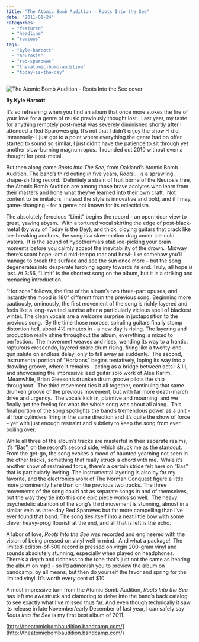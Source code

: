 ```yaml
---
title: "The Atomic Bomb Audition - Roots Into the See"
date: "2011-01-24"
categories: 
  - "featured"
  - "headline"
  - "reviews"
tags: 
  - "kyle-harcott"
  - "neurosis"
  - "red-sparowes"
  - "the-atomic-bomb-audition"
  - "today-is-the-day"
---
```


![The Atomic Bomb Audition - Roots Into the See  cover](http://www.hellbound.ca/wp-content/uploads/2011/01/180325281-1.jpg "The Atomic Bomb Audition - Roots Into the See ")

**By Kyle Harcott**

It’s so refreshing when you find an album that once more stokes the fire of your love for a genre of music previously thought lost.  Last year, my taste for anything remotely post-metal was severely diminished shortly after I attended a Red Sparowes gig. It’s not that I didn’t enjoy the show -I did, immensely- I just got to a point where everything the genre had on offer started to sound so similar, I just didn’t have the patience to sit through yet another slow-burning magnum opus.  I rounded out 2010 without even a thought for post-metal.

But then along came _Roots Into The See_, from Oakland’s Atomic Bomb Audition. The band’s third outing in five years, _Roots…_ is a sprawling, shape-shifting record.  Definitely a strain of fruit borne of the Neurosis tree, the Atomic Bomb Audition are among those brave acolytes who learn from their masters and hone what they’ve learned into their own craft.  Not content to be imitators, instead the style is innovative and bold, and if I may, game-changing - for a genre not known for its eclecticism.

The absolutely ferocious “Limit” begins the record - an open-door view to great, yawing abysm.  With a tortured vocal skirting the edge of post-black-metal (by way of Today is the Day), and thick, cloying guitars that crack like ice-breaking anchors, the song is a slow-motion drag under ice-cold waters.  It is the sound of hypothermia’s stab ice-picking your brain moments before you calmly accept the inevitability of the drown.  Midway there’s scant hope -amid mid-tempo roar and howl- like somehow you’ll manage to break the surface and see the sun once more – but the song degenerates into desperate lurching agony towards its end. Truly, all hope is lost. At 3:56, “Limit” is the shortest song on the album, but it is a striking and menacing introduction.

“Horizons” follows, the first of the album’s two three-part opuses, and instantly the mood is 180° different from the previous song. Beginning more cautiously, ominously, the first movement of the song is richly layered and feels like a long-awaited sunrise after a particularly vicious spell of blackest winter. The clean vocals are a welcome surprise in juxtaposition to the previous song.  By the time those morose, spiraling guitars finally stomp distortion hell, about 4½ minutes in - a new day is rising. The layering and production really shine throughout the album, everything is mixed to perfection.  The movement weaves and rises, wending its way to a frantic, rapturous crescendo, layered snare drum rising, firing like a twenty-one-gun salute on endless delay, only to fall away as suddenly.  The second, instrumental portion of “Horizons” begins tentatively, loping its way into a drawling groove, where it remains – acting as a bridge between acts I & III, and showcasing the impressive lead guitar solo work of Alee Karim.  Meanwhile, Brian Gleeson’s drunken drum groove pilots the ship throughout.  The third movement ties it all together, continuing that same drunken groove of the previous movement, but with far more death-march drive and urgency.  The vocals kick in, plaintive and mourning, and we finally get the feeling for what the whole song was about all along.  This final portion of the song spotlights the band’s tremendous power as a unit - all four cylinders firing in the same direction and it’s quite the show of force – yet with just enough restraint and subtlety to keep the song from ever boiling over.

While all three of the album’s tracks are masterful in their separate realms, it’s “Bas”, on the record’s second side, which struck me as the standout.  From the get-go, the song evokes a mood of haunted yearning not seen in the other tracks, something that really struck a chord with me.  While it’s another show of restrained force, there’s a certain stride felt here on “Bas” that is particularly inviting. The instrumental layering is also by far my favorite, and the electronics work of The Norman Conquest figure a little more prominently here than on the previous two tracks. The three movements of the song could act as separate songs in and of themselves, but the way they tie into this one epic piece works so well.  The heavy psychedelic abandon of the song’s third movement is stunning, almost in a similar vein as later-day Red Sparowes but far more compelling than I’ve ever found that band. The song ties itself into a neat little bow with some clever heavy-prog flourish at the end, and all that is left is the echo.

A labor of love, _Roots Into the See_ was recorded and engineered with the vision of being pressed on vinyl well in mind.  And what a package!  The limited-edition-of-500 record is pressed on virgin 200-gram vinyl and sounds absolutely stunning, especially when played on headphones.  There’s a depth and richness to the tone that’s just not the same as hearing the album on mp3 – so I’d admonish you to preview the album on bandcamp, by all means, but then do yourself the favor and spring for the limited vinyl. It’s worth every cent of $10.

A most impressive turn from the Atomic Bomb Audition, _Roots Into the See_ has left me awestruck and clamoring to delve into the band’s back catalog to see exactly what I’ve missed thus far. And even though technically it saw its release in late November/early December of last year, I can safely say _Roots Into the See_ is my first best album of 2011.

[http://theatomicbombaudition.bandcamp.com/](http://theatomicbombaudition.bandcamp.com/)
